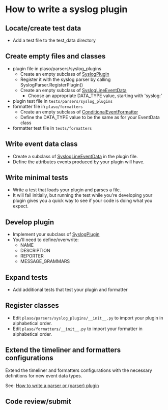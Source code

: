 # How to write a syslog plugin

## Locate/create test data

* Add a test file to the test_data directory

## Create empty files and classes

* plugin file in plaso/parsers/syslog_plugins
  * Create an empty subclass of [SyslogPlugin](../api/plaso.parsers.syslog_plugins.html#module-plaso.parsers.syslog_plugins.interface)
  * Register it with the syslog parser by calling SyslogParser.RegisterPlugin()
  * Create an empty subclass of [SyslogLineEventData](../api/plaso.parsers.html#plaso.parsers.syslog.SyslogLineEventData)
    * Choose an appropriate DATA_TYPE value, starting with 'syslog:'
* plugin test file in `tests/parsers/syslog_plugins`
* formatter file in `plaso/formatters`
  * Create an empty subclass of [ConditionalEventFormatter](../api/plaso.formatters.htm#plaso.formatters.interface.ConditionalEventFormatter)
  * Define the DATA_TYPE value to be the same as for your EventData class
* formatter test file in `tests/formatters`

## Write event data class

* Create a subclass of [SyslogLineEventData](../api/plaso.parsers.html#plaso.parsers.syslog.SyslogLineEventData)
 in the plugin file.
* Define the attributes events produced by your plugin will have.

## Write minimal tests

* Write a test that loads your plugin and parses a file.
* It will fail initially, but running the test while you're developing your
plugin gives you a quick way to see if your code is doing what you expect.

## Develop plugin

* Implement your subclass of [SyslogPlugin](../api/plaso.parsers.syslog_plugins.html#module-plaso.parsers.syslog_plugins.interface)
* You'll need to define/overwrite:
  * NAME
  * DESCRIPTION
  * REPORTER
  * MESSAGE_GRAMMARS

## Expand tests

* Add additional tests that test your plugin and formatter

## Register classes

* Edit `plaso/parsers/syslog_plugins/__init__.py` to import your plugin in
alphabetical order.
* Edit `plaso/formatters/__init__.py` to import your formatter in
alphabetical order.

## Extend the timeliner and formatters configurations

Extend the timeliner and formatters configurations with the necessary
definitions for new event data types.

See: [How to write a parser or (parser) plugin](How-to-write-a-parser.md)

## Code review/submit

